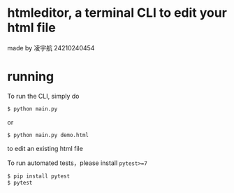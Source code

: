 # htmleditor, a terminal CLI to edit your html file
made by 凌宇航 24210240454

# running
To run the CLI, simply do
```sh
$ python main.py 
```
or
```sh
$ python main.py demo.html
```
to edit an existing html file
 
To run automated tests，please install `pytest>=7`
```sh
$ pip install pytest
$ pytest
```
